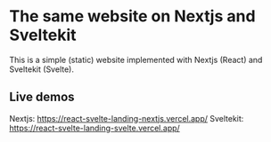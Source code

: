 # The same website on Nextjs and Sveltekit
This is a simple (static) website implemented with Nextjs (React) and Sveltekit (Svelte).

## Live demos
Nextjs: https://react-svelte-landing-nextjs.vercel.app/
Sveltekit: https://react-svelte-landing-svelte.vercel.app/